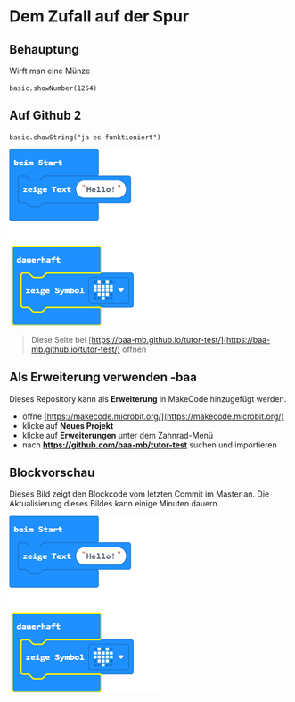 # Dem Zufall auf der Spur
## Behauptung
Wirft man eine Münze 
```blocks
basic.showNumber(1254)
```
## Auf Github 2
```blocks
basic.showString("ja es funktioniert")
```


![Eine gerenderte Ansicht der Blöcke](https://github.com/baa-mb/tutor-test/raw/master/.github/makecode/blocks.png)

> Diese Seite bei [https://baa-mb.github.io/tutor-test/](https://baa-mb.github.io/tutor-test/) öffnen

## Als Erweiterung verwenden -baa

Dieses Repository kann als **Erweiterung** in MakeCode hinzugefügt werden.

* öffne [https://makecode.microbit.org/](https://makecode.microbit.org/)
* klicke auf **Neues Projekt**
* klicke auf **Erweiterungen** unter dem Zahnrad-Menü
* nach **https://github.com/baa-mb/tutor-test** suchen und importieren


## Blockvorschau

Dieses Bild zeigt den Blockcode vom letzten Commit im Master an.
Die Aktualisierung dieses Bildes kann einige Minuten dauern.

![Eine gerenderte Ansicht der Blöcke](https://github.com/baa-mb/tutor-test/raw/master/.github/makecode/blocks.png)
<script>
makeCodeRender(“{{ site.makecode.home_url }}”, “{{ site.github.owner_name }}/{{ site.github.repository_name }}”);
</script>
<!--stackedit_data:
eyJoaXN0b3J5IjpbLTg0OTM1MjM3OCwxMjc5NTQ3OTg4LC0yMD
g2Mjc0MTkwLDE1ODQ2NzI0OTQsLTE3OTk1MDE4ODAsOTA3OTA2
MTU0XX0=
-->